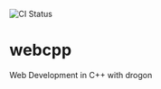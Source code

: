![CI Status](https://github.com/Magpiny/docker-practise/actions/workflows/docker-image.yml/badge.svg)
# webcpp
Web Development in C++ with drogon
